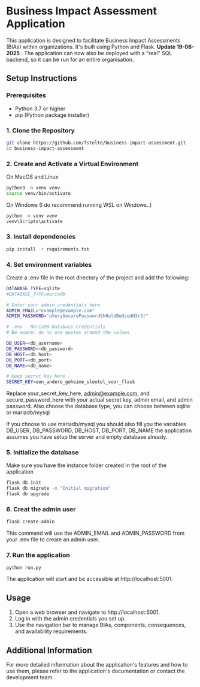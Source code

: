 # Business Impact Assessment Application

This application is designed to facilitate Business Impact Assessments (BIAs) within organizations. It's built using Python and Flask. 
**Update 19-06-2025** : The application can now also be deployed with a "real" SQL backend, so it can be run for an entire organisation.

## Setup Instructions

### Prerequisites

- Python 3.7 or higher
- pip (Python package installer)

### 1. Clone the Repository

```bash
git clone https://github.com/fstelte/business-impact-assessment.git
cd business-impact-assessment
```

### 2. Create and Activate a Virtual Environment

On MacOS and Linux

```bash
python3 -m venv venv
source venv/bin/activate
```

On Windows (I do recommend running WSL on Windows..)

```bash
python -m venv venv
venv\Scripts\activate
```

### 3. Install dependencies

```bash
pip install -r requirements.txt
```

### 4. Set environment variables

Create a .env file in the root directory of the project and add the following:

```bash
DATABASE_TYPE=sqlite
#DATABASE_TYPE=mariadb

# Enter your admin credentials here
ADMIN_EMAIL="example@example.com"
ADMIN_PASSWORD="aVerySecurePasswordSh0uldBeUsedH3r3!"

# .env - MariaDB Database Credentials
# Be aware: do no use quotes around the values

DB_USER=<db_username>
DB_PASSWORD=<db_password>
DB_HOST=<db_host>
DB_PORT=<db_port>
DB_NAME=<db_name>

# Keep secret key here
SECRET_KEY=een_andere_geheime_sleutel_voor_flask
```

Replace your_secret_key_here, admin@example.com, and secure_password_here with your actual secret key, admin email, and admin password.
Also choose the database type, you can choose between sqlite or mariadb/mysql

If you choose to use mariadb/mysql you should also fill you the variables DB_USER, DB_PASSWORD, DB_HOST, DB_PORT, DB_NAME the application assumes you have setup the server and empty database already.

### 5. Initialize the database

Make sure you have the instance folder created in the root of the application

```bash
flask db init
flask db migrate -m "Initial migration"
flask db upgrade
```

### 6. Creat the admin user

```bash
flask create-admin
```

This command will use the ADMIN_EMAIL and ADMIN_PASSWORD from your .env file to create an admin user.

### 7. Run the application

```bash
python run.py
```

The application will start and be accessible at http://localhost:5001.

## Usage

1. Open a web browser and navigate to http://localhost:5001.
2. Log in with the admin credentials you set up.
3. Use the navigation bar to manage BIAs, components, consequences, and availability requirements.

## Additional Information

For more detailed information about the application's features and how to use them, please refer to the application's documentation or contact the development team.
